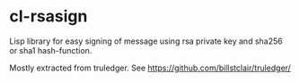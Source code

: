 cl-rsasign
==========

Lisp library for easy signing of message using rsa private key and sha256 or 
sha1 hash-function. 

Mostly extracted from truledger. See https://github.com/billstclair/truledger/
